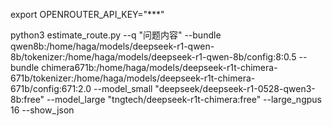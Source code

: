 export OPENROUTER_API_KEY="***"

python3 estimate_route.py   --q "问题内容"   --bundle qwen8b:/home/haga/models/deepseek-r1-qwen-8b/tokenizer:/home/haga/models/deepseek-r1-qwen-8b/config:8:0.5   --bundle chimera671b:/home/haga/models/deepseek-r1t-chimera-671b/tokenizer:/home/haga/models/deepseek-r1t-chimera-671b/config:671:2.0   --model_small "deepseek/deepseek-r1-0528-qwen3-8b:free"   --model_large "tngtech/deepseek-r1t-chimera:free"   --large_ngpus 16  --show_json